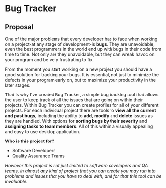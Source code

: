 # Bug Tracker

## Proposal

One of the major problems that every developer has to face when working on a project-at any stage of development-is
**bugs**. They are unavoidable, even the best programmers in the world end up with bugs in their code from time to time.
Not only are they unavoidable, but they can wreak havoc on your program and be very frustrating to fix.
 
From the moment you start working on a new project you should have a good solution for tracking your bugs. It is
essential, not just to minimize the defects in your program early on, but to maximize your productivity in the later 
stages. 
 
That is why I've created Bug Tracker, a simple bug tracking tool that allows the user to keep track of all the issues 
that are going on within their projects. Within Bug Tracker you can create profiles for all of your different projects. 
For each individual project there are tools to **view all the current and past bugs**, including the ability to **add**, 
**modify** and **delete** issues as they are handled. With options for **sorting bugs by their severity** and 
**assigning tasks to team members**. All of this within a visually appealing and easy to use desktop application. 

**Who is this project for?**
- Software Developers
- Quality Assurance Teams

*However this project is not just limited to software developers and QA teams, in almost any kind of project that you
can create you may run into problems and issues that you have to deal with, and for that this tool can be invaluable.*